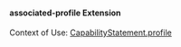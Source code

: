 #### associated-profile Extension

Context of Use: [CapabilityStatement.profile]({{site.data.fhir.path}}capabilitystatement-definitions.html#CapabilityStatement.profile)
